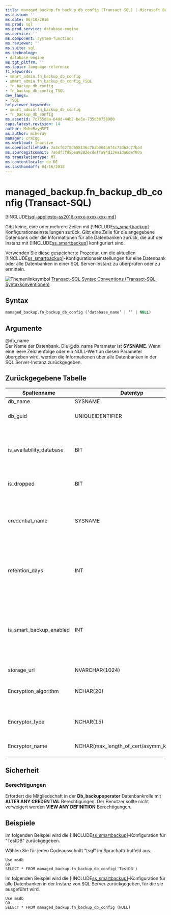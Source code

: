 ```yaml
---
title: managed_backup.fn_backup_db_config (Transact-SQL) | Microsoft Docs
ms.custom: ''
ms.date: 06/10/2016
ms.prod: sql
ms.prod_service: database-engine
ms.service: ''
ms.component: system-functions
ms.reviewer: ''
ms.suite: sql
ms.technology:
- database-engine
ms.tgt_pltfrm: ''
ms.topic: language-reference
f1_keywords:
- smart_admin.fn_backup_db_config
- smart_admin.fn_backup_db_config_TSQL
- fn_backup_db_config
- fn_backup_db_config_TSQL
dev_langs:
- TSQL
helpviewer_keywords:
- smart_admin.fn_backup_db_config
- fn_backup_db_config
ms.assetid: 7c755d8a-64dd-44b2-be5e-735d30758900
caps.latest.revision: 14
author: MikeRayMSFT
ms.author: mikeray
manager: craigg
ms.workload: Inactive
ms.openlocfilehash: 2a3cf62f8d658136c7bab304a6f4c73d62c77ba4
ms.sourcegitcommit: 7a6df3fd5bea9282ecdeffa94d13ea1da6def80a
ms.translationtype: MT
ms.contentlocale: de-DE
ms.lasthandoff: 04/16/2018
---
```

# <a name="managedbackupfnbackupdbconfig-transact-sql"></a>managed_backup.fn_backup_db_config (Transact-SQL)
[!INCLUDE[tsql-appliesto-ss2016-xxxx-xxxx-xxx-md](../../includes/tsql-appliesto-ss2016-xxxx-xxxx-xxx-md.md)]

  Gibt keine, eine oder mehrere Zeilen mit [!INCLUDE[ss_smartbackup](../../includes/ss-smartbackup-md.md)]-Konfigurationseinstellungen zurück. Gibt eine Zeile für die angegebene Datenbank oder die Informationen für alle Datenbanken zurück, die auf der Instanz mit [!INCLUDE[ss_smartbackup](../../includes/ss-smartbackup-md.md)] konfiguriert sind.  
  
 Verwenden Sie diese gespeicherte Prozedur, um die aktuellen [!INCLUDE[ss_smartbackup](../../includes/ss-smartbackup-md.md)]-Konfigurationseinstellungen für eine Datenbank oder alle Datenbanken in einer SQL Server-Instanz zu überprüfen oder zu ermitteln.  
  
 ![Themenlinksymbol](../../database-engine/configure-windows/media/topic-link.gif "Topic link icon") [Transact-SQL Syntax Conventions (Transact-SQL-Syntaxkonventionen)](../../t-sql/language-elements/transact-sql-syntax-conventions-transact-sql.md)  
  
## <a name="syntax"></a>Syntax  
  
```sql  
managed_backup.fn_backup_db_config (‘database_name’ | ‘’ | NULL)  
```  
  
##  <a name="Arguments"></a> Argumente  
 @db_name  
 Der Name der Datenbank. Die @db_name Parameter ist **SYSNAME**. Wenn eine leere Zeichenfolge oder ein NULL-Wert an diesen Parameter übergeben wird, werden die Informationen über alle Datenbanken in der SQL Server-Instanz zurückgegeben.  
  
## <a name="table-returned"></a>Zurückgegebene Tabelle  
  
|Spaltenname|Datentyp|Description|  
|-----------------|---------------|-----------------|  
|db_name|SYSNAME|Datenbankname.|  
|db_guid|UNIQUEIDENTIFIER|Ein Bezeichner, der die Datenbank eindeutig identifiziert.|  
|is_availability_database|BIT|Gibt an, ob die Datenbank einer Verfügbarkeitsgruppe angehört. Der Wert 1 gibt an, dass die Datenbank eine Verfügbarkeitsdatenbank ist, der Wert 0, dass dies nicht der Fall ist.|  
|is_dropped|BIT|Der Wert 1 gibt an, dass es sich um eine gelöschte Datenbank handelt.|  
|credential_name|SYSNAME|Der Name der SQL-Anmeldeinformationen, der zur Authentifizierung beim Speicherkonto verwendet wird. Ein NULL-Wert gibt an, dass keine SQL-Anmeldeinformationen festgelegt sind.|  
|retention_days|INT|Die aktuelle Beibehaltungsdauer in Tagen. Ein NULL-Wert gibt an, dass [!INCLUDE[ss_smartbackup](../../includes/ss-smartbackup-md.md)] nie für diese Datenbank konfiguriert wurde.|  
|is_smart_backup_enabled|INT|Gibt an, ob [!INCLUDE[ss_smartbackup](../../includes/ss-smartbackup-md.md)] derzeit für diese Datenbank aktiviert ist. Der Wert 1 gibt an, dass [!INCLUDE[ss_smartbackup](../../includes/ss-smartbackup-md.md)] derzeit aktiviert ist, der Wert 0 gibt an, dass [!INCLUDE[ss_smartbackup](../../includes/ss-smartbackup-md.md)] für diese Datenbank deaktiviert ist.|  
|storage_url|NVARCHAR(1024)|Die URL des Speicherkontos.|  
|Encryption_algorithm|NCHAR(20)|Gibt den aktuellen Verschlüsselungsalgorithmus zurück, der beim Verschlüsseln der Sicherung verwendet werden soll.|  
|Encryptor_type|NCHAR(15)|Gibt die Verschlüsselungseinstellung zurück: Zertifikat oder Asymmetrischer Schlüssel.|  
|Encryptor_name|NCHAR(max_length_of_cert/asymm_key_name)|Der Name des Zertifikats oder des asymmetrischen Schlüssels.|  
  
## <a name="security"></a>Sicherheit  
  
### <a name="permissions"></a>Berechtigungen  
 Erfordert die Mitgliedschaft in der **Db_backupoperator** Datenbankrolle mit **ALTER ANY CREDENTIAL** Berechtigungen. Der Benutzer sollte nicht verweigert werden **VIEW ANY DEFINITION** Berechtigungen.  
  
## <a name="examples"></a>Beispiele  
 Im folgenden Beispiel wird die [!INCLUDE[ss_smartbackup](../../includes/ss-smartbackup-md.md)]-Konfiguration für "TestDB" zurückgegeben.  
  
 Wählen Sie für jeden Codeausschnitt "tsql" im Sprachattributfeld aus.  
  
```  
Use msdb  
GO  
SELECT * FROM managed_backup.fn_backup_db_config('TestDB')  
```  
  
 Im folgenden Beispiel wird die [!INCLUDE[ss_smartbackup](../../includes/ss-smartbackup-md.md)]-Konfiguration für alle Datenbanken in der Instanz von SQL Server zurückgegeben, für die sie ausgeführt wird.  
  
```  
Use msdb  
GO  
SELECT * FROM managed_backup.fn_backup_db_config (NULL)  
```  
  
  
